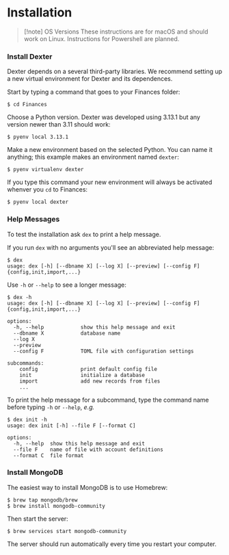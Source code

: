# Installation

> [!note] OS Versions
> These instructions are for macOS and should work on Linux.
> Instructions for Powershell are planned.

### Install Dexter

Dexter depends on a several third-party libraries.
We recommend setting up a new virtual environment for Dexter and its dependences.

Start by typing a command that goes to your Finances folder:
```shell
$ cd Finances
```

Choose a Python version.
Dexter was developed using 3.13.1 but any version newer than 3.11 should work:
```shell
$ pyenv local 3.13.1
```

Make a new environment based on the selected Python.
You can name it anything; this example makes an environment named `dexter`:
```shell
$ pyenv virtualenv dexter
```

If you type this command your new environment will always be activated whenver you `cd` to Finances:
```shell
$ pyenv local dexter
```

### Help Messages

To test the installation ask `dex` to print a help message.

If you run `dex` with no arguments you'll see an abbreviated help message:
```shell
$ dex
usage: dex [-h] [--dbname X] [--log X] [--preview] [--config F] {config,init,import,...}
```

Use `-h` or `--help` to see a longer message:
```shell
$ dex -h
usage: dex [-h] [--dbname X] [--log X] [--preview] [--config F] {config,init,import,...}

options:
  -h, --help            show this help message and exit
  --dbname X            database name
  --log X
  --preview
  --config F            TOML file with configuration settings

subcommands:
    config              print default config file
    init                initialize a database
    import              add new records from files
    ...
```

To print the help message for a subcommand, type the command name before typing `-h` or `--help`, _e.g._
```shell
$ dex init -h
usage: dex init [-h] --file F [--format C]

options:
  -h, --help  show this help message and exit
  --file F    name of file with account definitions
  --format C  file format
```

### Install MongoDB

The easiest way to install MongoDB is to use Homebrew:
```shell
$ brew tap mongodb/brew
$ brew install mongodb-community
```

Then start the server:
```shell
$ brew services start mongodb-community
```

The server should run automatically every time you restart your computer.

